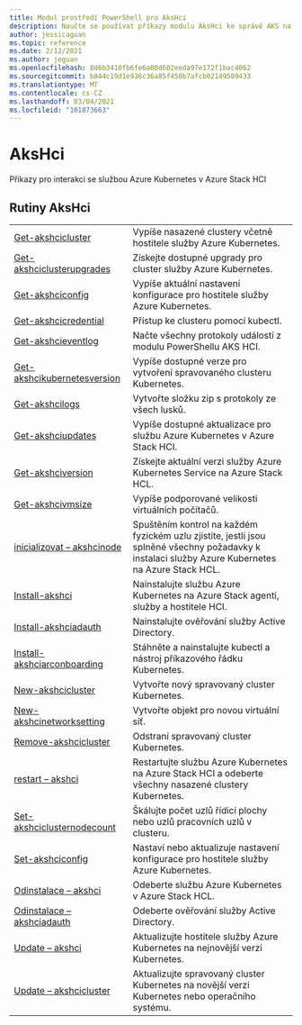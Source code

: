 ```yaml
---
title: Modul prostředí PowerShell pro AksHci
description: Naučte se používat příkazy modulu AksHci ke správě AKS na Azure Stack HCI.
author: jessicaguan
ms.topic: reference
ms.date: 2/12/2021
ms.author: jeguan
ms.openlocfilehash: 8d6b3410fb6fe6a00d602eeda97e172f1bac4062
ms.sourcegitcommit: b844c19d1e936c36a85f450b7afcb02149589433
ms.translationtype: MT
ms.contentlocale: cs-CZ
ms.lasthandoff: 03/04/2021
ms.locfileid: "101873663"
---
```

# <a name="akshci"></a>AksHci 

Příkazy pro interakci se službou Azure Kubernetes v Azure Stack HCI

## <a name="akshci-cmdlets"></a>Rutiny AksHci

|         |            |
| ------- | ---------- |
| [Get-akshcicluster](get-akshcicluster.md) | Vypíše nasazené clustery včetně hostitele služby Azure Kubernetes. |
| [Get-akshciclusterupgrades](get-akshciclusterupgrades.md) | Získejte dostupné upgrady pro cluster služby Azure Kubernetes. |
| [Get-akshciconfig](get-akshciconfig.md) | Vypíše aktuální nastavení konfigurace pro hostitele služby Azure Kubernetes. |
| [Get-akshcicredential](get-akshcicredential.md) | Přístup ke clusteru pomocí kubectl. |
| [Get-akshcieventlog](get-akshcieventlog.md) | Načte všechny protokoly událostí z modulu PowerShellu AKS HCI. |
| [Get-akshcikubernetesversion](get-akshcikubernetesversion.md) | Vypíše dostupné verze pro vytvoření spravovaného clusteru Kubernetes. |
| [Get-akshcilogs](get-akshcilogs.md) | Vytvořte složku zip s protokoly ze všech lusků. |
| [Get-akshciupdates](get-akshciupdates.md) | Vypíše dostupné aktualizace pro službu Azure Kubernetes v Azure Stack HCI. |
| [Get-akshciversion](get-akshciversion.md) | Získejte aktuální verzi služby Azure Kubernetes Service na Azure Stack HCL. |
| [Get-akshcivmsize](get-akshcivmsize.md) | Vypíše podporované velikosti virtuálních počítačů. |
| [inicializovat – akshcinode](initialize-akshcinode.md) | Spuštěním kontrol na každém fyzickém uzlu zjistíte, jestli jsou splněné všechny požadavky k instalaci služby Azure Kubernetes na Azure Stack HCL. |
| [Install-akshci](install-akshci.md) | Nainstalujte službu Azure Kubernetes na Azure Stack agenti, služby a hostitele HCI. |
| [Install-akshciadauth](install-akshciadauth.md) | Nainstalujte ověřování služby Active Directory. |
| [Install-akshciarconboarding](install-akshciarconboarding.md) | Stáhněte a nainstalujte kubectl a nástroj příkazového řádku Kubernetes. |
| [New-akshcicluster](new-akshcicluster.md) | Vytvořte nový spravovaný cluster Kubernetes. |
| [New-akshcinetworksetting](new-akshcinetworksetting.md) | Vytvořte objekt pro novou virtuální síť. |
| [Remove-akshcicluster](remove-akshcicluster.md) | Odstraní spravovaný cluster Kubernetes. |
| [restart – akshci](restart-akshci.md) | Restartujte službu Azure Kubernetes na Azure Stack HCI a odeberte všechny nasazené clustery Kubernetes. |
| [Set-akshciclusternodecount](set-akshciclusternodecount.md) | Škálujte počet uzlů řídicí plochy nebo uzlů pracovních uzlů v clusteru. |
| [Set-akshciconfig](Sset-akshciconfig.md) | Nastaví nebo aktualizuje nastavení konfigurace pro hostitele služby Azure Kubernetes. |
| [Odinstalace – akshci](uninstall-akshci.md) | Odeberte službu Azure Kubernetes v Azure Stack HCL. |
| [Odinstalace – akshciadauth](uninstall-akshciadauth.md) | Odeberte ověřování služby Active Directory. |
| [Update – akshci](update-akshci.md) | Aktualizujte hostitele služby Azure Kubernetes na nejnovější verzi Kubernetes. |
| [Update – akshcicluster](update-akshcicluster.md) | Aktualizujte spravovaný cluster Kubernetes na novější verzi Kubernetes nebo operačního systému. |

